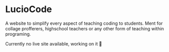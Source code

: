 # LucioCode

A website to simplify every aspect of teaching coding to students. Ment for collage profferers, highschool teachers or any other form of teaching within programing.

Currently no live site available, working on it 🤞
